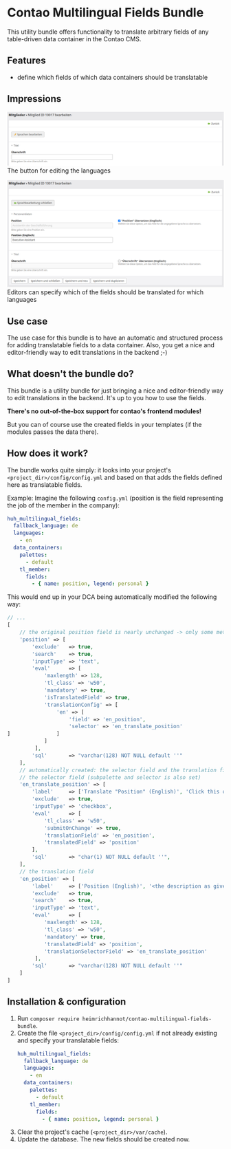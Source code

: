 # Contao Multilingual Fields Bundle

This utility bundle offers functionality to translate arbitrary fields of any table-driven data container in the Contao
CMS.

## Features

- define which fields of which data containers should be translatable

## Impressions

![Edit languages button](docs/img/edit-languages-button.png)
The button for editing the languages

![Edit languages](docs/img/edit-languages.png)
Editors can specify which of the fields should be translated for which languages

## Use case

The use case for this bundle is to have an automatic and structured process for adding translatable fields to a data
container. Also, you get a nice and editor-friendly way to edit translations in the backend ;-)

## What doesn't the bundle do?

This bundle is a utility bundle for just bringing a nice and editor-friendly way to edit translations in the backend.
It's up to you how to use the fields.

**There's no out-of-the-box support for contao's frontend modules!**

But you can of course use the created fields in your templates (if the modules passes the data there).

## How does it work?

The bundle works quite simply: it looks into your project's `<project_dir>/config/config.yml` and based on that adds the
fields defined here as translatable fields.

Example: Imagine the following `config.yml` (position is the field representing the job of the member in the company):

```yaml
huh_multilingual_fields:
  fallback_language: de
  languages:
    - en
  data_containers:
    palettes:
      - default
    tl_member:
      fields:
        - { name: position, legend: personal }
```

This would end up in your DCA being automatically modified the following way:

```php
// ...
[
    // the original position field is nearly unchanged -> only some meta field links are set in eval
    'position' => [
        'exclude'   => true,
        'search'    => true,
        'inputType' => 'text',
        'eval'      => [
            'maxlength' => 128,
            'tl_class' => 'w50',
            'mandatory' => true,
            'isTranslatedField' => true,
            'translationConfig' => [
                'en' => [
                    'field' => 'en_position',
                    'selector' => 'en_translate_position'
]               ]
            ]
         ],
        'sql'       => "varchar(128) NOT NULL default ''"
    ],
    // automatically created: the selector field and the translation field
    // the selector field (subpalette and selector is also set)
    'en_translate_position' => [
        'label'     => ['Translate "Position" (English)', 'Click this option in order to translate the field for the given language.'],
        'exclude'   => true,
        'inputType' => 'checkbox',
        'eval'      => [
            'tl_class' => 'w50',
            'submitOnChange' => true,
            'translationField' => 'en_position',
            'translatedField' => 'position'
        ],
        'sql'       => "char(1) NOT NULL default ''",
    ],
    // the translation field
    'en_position' => [
        'label'     => ['Position (English)', '<the description as given>'], // generated automatically out of the label of the "position" field
        'exclude'   => true,
        'search'    => true,
        'inputType' => 'text',
        'eval'      => [
            'maxlength' => 128,
            'tl_class' => 'w50',
            'mandatory' => true,
            'translatedField' => 'position',
            'translationSelectorField' => 'en_translate_position'
         ],
        'sql'       => "varchar(128) NOT NULL default ''"
    ]
]
```

## Installation & configuration

1. Run `composer require heimrichhannot/contao-multilingual-fields-bundle`.
1. Create the file `<project_dir>/config/config.yml` if not already existing and specify your translatable fields:
   ```yaml
   huh_multilingual_fields:
     fallback_language: de
     languages:
       - en
     data_containers:
       palettes:
         - default
       tl_member:
         fields:
           - { name: position, legend: personal }
   ```
1. Clear the project's cache (`<project_dir>/var/cache`).
1. Update the database. The new fields should be created now.

